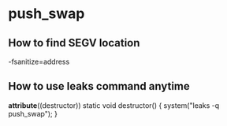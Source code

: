 # push_swap

## How to find SEGV location
-fsanitize=address

## How to use leaks command anytime
__attribute__((destructor)) static void destructor()
{
	system("leaks -q push_swap");
}
